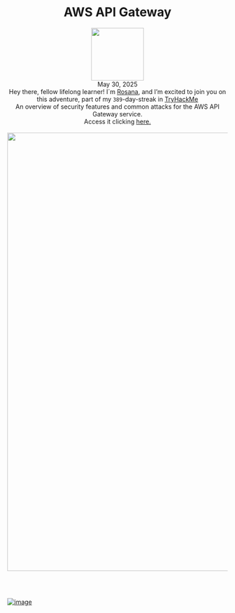 <h1 align="center"> AWS API Gateway</h1>
<p align="center"><img width="120px" src="https://github.com/user-attachments/assets/6210a66c-acaf-419d-aa19-a8ec5deb3d92"><br>May 30, 2025<br> Hey there, fellow lifelong learner! I´m <a href="https://www.linkedin.com/in/rosanafssantos/">Rosana</a>, and I’m excited to join you on this adventure, part of my <code>389</code>-day-streak in  <a href="https://tryhackme.com">TryHackMe</a><br>
An overview of security features and common attacks for the AWS API Gateway service.<br>Access it clicking <a href="https://tryhackme.com/room/awsapigateway"</a>here.<br><br>
<img width="1000px" src="https://github.com/user-attachments/assets/3c1a70df-e41f-4682-85aa-6a63b9409d5b"></p>

<br>
<br>




![image](https://github.com/user-attachments/assets/9c180574-9002-4547-a403-5fca65565325)



